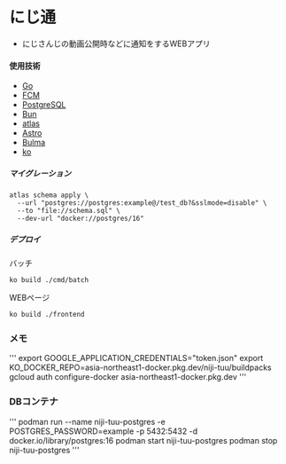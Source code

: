 # にじ通
- にじさんじの動画公開時などに通知をするWEBアプリ

#### 使用技術
- [Go](https://go.dev/)
- [FCM](https://firebase.google.com/docs/cloud-messaging?hl=ja)
- [PostgreSQL](https://www.postgresql.org/)
- [Bun](https://bun.uptrace.dev/)
- [atlas](https://atlasgo.io/)
- [Astro](https://astro.build/)
- [Bulma](https://bulma.io/)
- [ko](https://github.com/ko-build/ko)

##### マイグレーション
```
atlas schema apply \
  --url "postgres://postgres:example@/test_db?&sslmode=disable" \
  --to "file://schema.sql" \
  --dev-url "docker://postgres/16"
```

##### デプロイ
バッチ
```
ko build ./cmd/batch
```
WEBページ
```
ko build ./frontend
```

### メモ
'''
export GOOGLE_APPLICATION_CREDENTIALS="token.json"
export KO_DOCKER_REPO=asia-northeast1-docker.pkg.dev/niji-tuu/buildpacks
gcloud auth configure-docker asia-northeast1-docker.pkg.dev
'''

### DBコンテナ
'''
podman run --name niji-tuu-postgres -e POSTGRES_PASSWORD=example -p 5432:5432 -d docker.io/library/postgres:16
podman start niji-tuu-postgres
podman stop niji-tuu-postgres
'''

